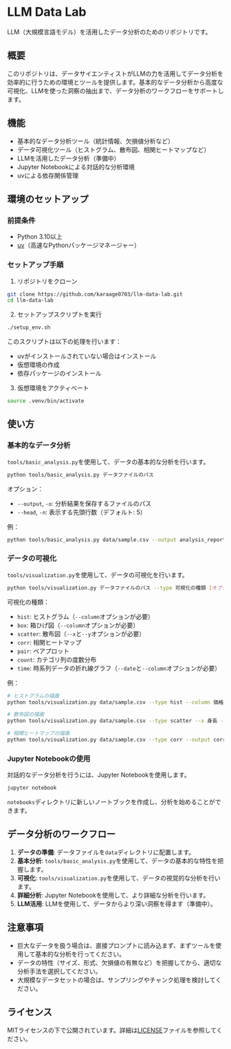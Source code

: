 # LLM Data Lab

LLM（大規模言語モデル）を活用したデータ分析のためのリポジトリです。

## 概要

このリポジトリは、データサイエンティストがLLMの力を活用してデータ分析を効率的に行うための環境とツールを提供します。基本的なデータ分析から高度な可視化、LLMを使った洞察の抽出まで、データ分析のワークフローをサポートします。

## 機能

- 基本的なデータ分析ツール（統計情報、欠損値分析など）
- データ可視化ツール（ヒストグラム、散布図、相関ヒートマップなど）
- LLMを活用したデータ分析（準備中）
- Jupyter Notebookによる対話的な分析環境
- uvによる依存関係管理

## 環境のセットアップ

### 前提条件

- Python 3.10以上
- [uv](https://github.com/astral-sh/uv)（高速なPythonパッケージマネージャー）

### セットアップ手順

1. リポジトリをクローン

```bash
git clone https://github.com/karaage0703/llm-data-lab.git
cd llm-data-lab
```

2. セットアップスクリプトを実行

```bash
./setup_env.sh
```

このスクリプトは以下の処理を行います：
- uvがインストールされていない場合はインストール
- 仮想環境の作成
- 依存パッケージのインストール

3. 仮想環境をアクティベート

```bash
source .venv/bin/activate
```

## 使い方

### 基本的なデータ分析

`tools/basic_analysis.py`を使用して、データの基本的な分析を行います。

```bash
python tools/basic_analysis.py データファイルのパス
```

オプション：
- `--output`, `-o`: 分析結果を保存するファイルのパス
- `--head`, `-n`: 表示する先頭行数（デフォルト: 5）

例：
```bash
python tools/basic_analysis.py data/sample.csv --output analysis_report.txt
```

### データの可視化

`tools/visualization.py`を使用して、データの可視化を行います。

```bash
python tools/visualization.py データファイルのパス --type 可視化の種類 [オプション]
```

可視化の種類：
- `hist`: ヒストグラム（`--column`オプションが必要）
- `box`: 箱ひげ図（`--column`オプションが必要）
- `scatter`: 散布図（`--x`と`--y`オプションが必要）
- `corr`: 相関ヒートマップ
- `pair`: ペアプロット
- `count`: カテゴリ列の度数分布
- `time`: 時系列データの折れ線グラフ（`--date`と`--column`オプションが必要）

例：
```bash
# ヒストグラムの描画
python tools/visualization.py data/sample.csv --type hist --column 価格 --output hist.png

# 散布図の描画
python tools/visualization.py data/sample.csv --type scatter --x 身長 --y 体重 --hue 性別 --output scatter.png

# 相関ヒートマップの描画
python tools/visualization.py data/sample.csv --type corr --output corr.png
```

### Jupyter Notebookの使用

対話的なデータ分析を行うには、Jupyter Notebookを使用します。

```bash
jupyter notebook
```

`notebooks`ディレクトリに新しいノートブックを作成し、分析を始めることができます。

## データ分析のワークフロー

1. **データの準備**: データファイルを`data`ディレクトリに配置します。
2. **基本分析**: `tools/basic_analysis.py`を使用して、データの基本的な特性を把握します。
3. **可視化**: `tools/visualization.py`を使用して、データの視覚的な分析を行います。
4. **詳細分析**: Jupyter Notebookを使用して、より詳細な分析を行います。
5. **LLM活用**: LLMを使用して、データからより深い洞察を得ます（準備中）。

## 注意事項

- 巨大なデータを扱う場合は、直接プロンプトに読み込まず、まずツールを使用して基本的な分析を行ってください。
- データの特性（サイズ、形式、欠損値の有無など）を把握してから、適切な分析手法を選択してください。
- 大規模なデータセットの場合は、サンプリングやチャンク処理を検討してください。

## ライセンス

MITライセンスの下で公開されています。詳細は[LICENSE](LICENSE)ファイルを参照してください。
